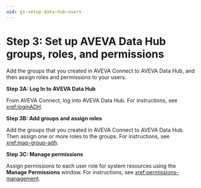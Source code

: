 ```yaml
---
uid: gs-setup-data-hub-users
---
```


# Step 3: Set up AVEVA Data Hub groups, roles, and permissions

Add the groups that you created in AVEVA Connect to AVEVA Data Hub, and then assign roles and permissions to your users.

**Step 3A: Log In to AVEVA Data Hub**

From AVEVA Connect, log into AVEVA Data Hub. For instructions, see <xref:loginADH>.

**Step 3B: Add groups and assign roles**

Add the groups that you created in AVEVA Connect to AVEVA Data Hub. Then assign one or more roles to the groups. For instructions, see <xref:map-group-adh>.

**Step 3C: Manage permissions**

Assign permissions to each user role for system resources using the **Manage Permissions** window. For instructions, see <xref:permissions-management>.
